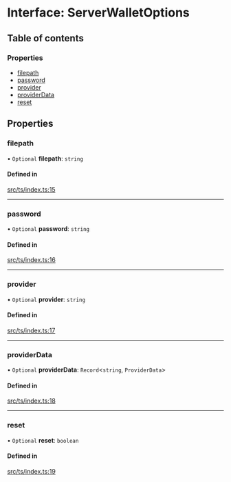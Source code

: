 # Interface: ServerWalletOptions

## Table of contents

### Properties

- [filepath](ServerWalletOptions.md#filepath)
- [password](ServerWalletOptions.md#password)
- [provider](ServerWalletOptions.md#provider)
- [providerData](ServerWalletOptions.md#providerdata)
- [reset](ServerWalletOptions.md#reset)

## Properties

### filepath

• `Optional` **filepath**: `string`

#### Defined in

[src/ts/index.ts:15](https://gitlab.com/i3-market/code/wp3/t3.2/i3m-wallet-monorepo/-/blob/a7da93d/packages/server-wallet/src/ts/index.ts#L15)

___

### password

• `Optional` **password**: `string`

#### Defined in

[src/ts/index.ts:16](https://gitlab.com/i3-market/code/wp3/t3.2/i3m-wallet-monorepo/-/blob/a7da93d/packages/server-wallet/src/ts/index.ts#L16)

___

### provider

• `Optional` **provider**: `string`

#### Defined in

[src/ts/index.ts:17](https://gitlab.com/i3-market/code/wp3/t3.2/i3m-wallet-monorepo/-/blob/a7da93d/packages/server-wallet/src/ts/index.ts#L17)

___

### providerData

• `Optional` **providerData**: `Record`<`string`, `ProviderData`\>

#### Defined in

[src/ts/index.ts:18](https://gitlab.com/i3-market/code/wp3/t3.2/i3m-wallet-monorepo/-/blob/a7da93d/packages/server-wallet/src/ts/index.ts#L18)

___

### reset

• `Optional` **reset**: `boolean`

#### Defined in

[src/ts/index.ts:19](https://gitlab.com/i3-market/code/wp3/t3.2/i3m-wallet-monorepo/-/blob/a7da93d/packages/server-wallet/src/ts/index.ts#L19)
